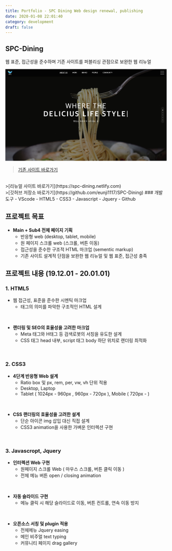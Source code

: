 ```yaml
---
title: Portfolio - SPC Dining Web design renewal, publishing
date: 2020-01-08 22:01:40
category: development
draft: false
---
```

## SPC-Dining
웹 표준, 접근성을 준수하며 기존 사이트를 퍼블리싱 관점으로 보완한 웹 리뉴얼

![SPC-Dining preview](./images/spc-dining.png)
>[기존 사이트 바로가기](http://dining.spc.co.kr/)
<br>
>[리뉴얼 사이트 바로가기](https://spc-dining.netlify.com)
<br>
>[깃허브 저장소 바로가기](https://github.com/eunji1117/SPC-Dining)
### 개발도구
  - VScode
  - HTML5
  - CSS3
  - Javascript
  - Jquery
  - Github

## 프로젝트 목표
- **Main + Sub4 전체 페이지 기획**
    - 반응형 web (desktop, tablet, mobile)
    - 원 페이지 스크롤 web (스크롤, 버튼 이동)
    - 접근성을 준수한 구조적 HTML 마크업 (sementic markup)
    - 기존 사이트 설계적 단점을 보완한 웹 리뉴얼 및 웹 표준, 접근성 충족

## 프로젝트 내용 (19.12.01 - 20.01.01)
### 1. HTML5
- 웹 접근성, 표준을 준수한 시멘틱 마크업
  - 태그의 의미를 파악한 구조적인 HTML 설계

<br>

- **랜더링 및 SEO의 효율성을 고려한 마크업**
  - Meta 태그와 H태그 등 검색로봇의 서칭을 유도한 설계
  - CSS 태그 head 내부, script 태그 body 하단 위치로 랜더링 최적화

<br>

### 2. CSS3
- **4단계 반응형 Web 설계**
  - Ratio box 및 px, rem, per, vw, vh 단위 적용
  - Desktop, Laptop
  - Tablet ( 1024px - 960px , 960px - 720px ), Mobile ( 720px - )

<br>

- **CSS 랜더링의 효율성을 고려한 설계**
  - 단순 아이콘 img 삽입 대신 직접 설계
  - CSS3 animation을 사용한 가벼운 인터렉션 구현

<br>

### 3. Javascropt, Jquery
- **인터렉션 Web 구현**
  - 원페이지 스크롤 Web ( 마우스 스크롤, 버튼 클릭 이동 )
  - 전체 메뉴 버튼 open / closing animation

<br>

- **자동 슬라이드 구현**
  - 메뉴 클릭 시 해당 슬라이드로 이동, 버튼 컨트롤, 연속 이동 방지

<br>

- **오픈소스 서칭 및 plugin 적용**
  - 전체메뉴 Jquery easing
  - 메인 비주얼 text typing
  - 커뮤니티 페이지 drag gallery

<br>
<br>

